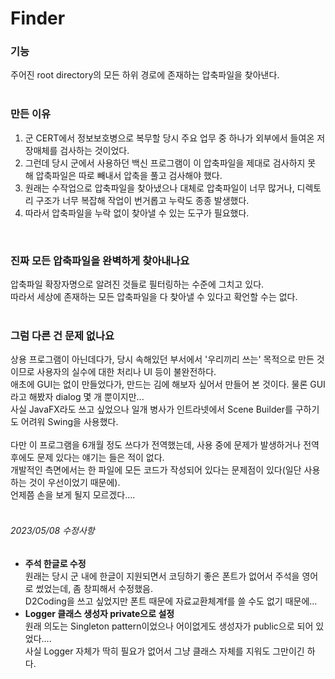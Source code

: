 # Finder
### 기능
주어진 root directory의 모든 하위 경로에 존재하는 압축파일을 찾아낸다.<br>
<br>

### 만든 이유
1. 군 CERT에서 정보보호병으로 복무할 당시 주요 업무 중 하나가 외부에서 들여온 저장매체를 검사하는 것이었다.
2. 그런데 당시 군에서 사용하던 백신 프로그램이 이 압축파일을 제대로 검사하지 못 해 압축파일은 따로 빼내서 압축을 풀고 검사해야 했다.
3. 원래는 수작업으로 압축파일을 찾아냈으나 대체로 압축파일이 너무 많거나, 디렉토리 구조가 너무 복잡해 작업이 번거롭고 누락도 종종 발생했다.
4. 따라서 압축파일을 누락 없이 찾아낼 수 있는 도구가 필요했다.
<br>

### 진짜 모든 압축파일을 완벽하게 찾아내나요
압축파일 확장자명으로 알려진 것들로 필터링하는 수준에 그치고 있다.<br>
따라서 세상에 존재하는 모든 압축파일을 다 찾아낼 수 있다고 확언할 수는 없다.<br>
<br>

### 그럼 다른 건 문제 없나요
상용 프로그램이 아닌데다가, 당시 속해있던 부서에서 '우리끼리 쓰는' 목적으로 만든 것이므로 사용자의 실수에 대한 처리나 UI 등이 불완전하다.<br>
애초에 GUI는 없이 만들었다가, 만드는 김에 해보자 싶어서 만들어 본 것이다. 물론 GUI라고 해봤자 dialog 몇 개 뿐이지만...<br>
사실 JavaFX라도 쓰고 싶었으나 일개 병사가 인트라넷에서 Scene Builder를 구하기도 어려워 Swing을 사용했다.<br>
<br>
다만 이 프로그램을 6개월 정도 쓰다가 전역했는데, 사용 중에 문제가 발생하거나 전역 후에도 문제 있다는 얘기는 들은 적이 없다.<br>
개발적인 측면에서는 한 파일에 모든 코드가 작성되어 있다는 문제점이 있다(일단 사용하는 것이 우선이었기 때문에).<br>
언제쯤 손을 보게 될지 모르겠다....<br>
<br>


###### 2023/05/08 수정사항
- **주석 한글로 수정**<br>
  원래는 당시 군 내에 한글이 지원되면서 코딩하기 좋은 폰트가 없어서 주석을 영어로 썼었는데, 좀 창피해서 수정했음.<br>
  D2Coding을 쓰고 싶었지만 폰트 때문에 자료교환체계f를 쓸 수도 없기 때문에...
- **Logger 클래스 생성자 private으로 설정**<br>
  원래 의도는 Singleton pattern이었으나 어이없게도 생성자가 public으로 되어 있었다....<br>
  사실 Logger 자체가 딱히 필요가 없어서 그냥 클래스 자체를 지워도 그만이긴 하다.
